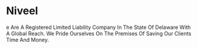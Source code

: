 # Niveel
e Are A Registered Limited Liability Company In The State Of Delaware With A Global Reach. We Pride Ourselves On The Premises Of Saving Our Clients Time And Money.
